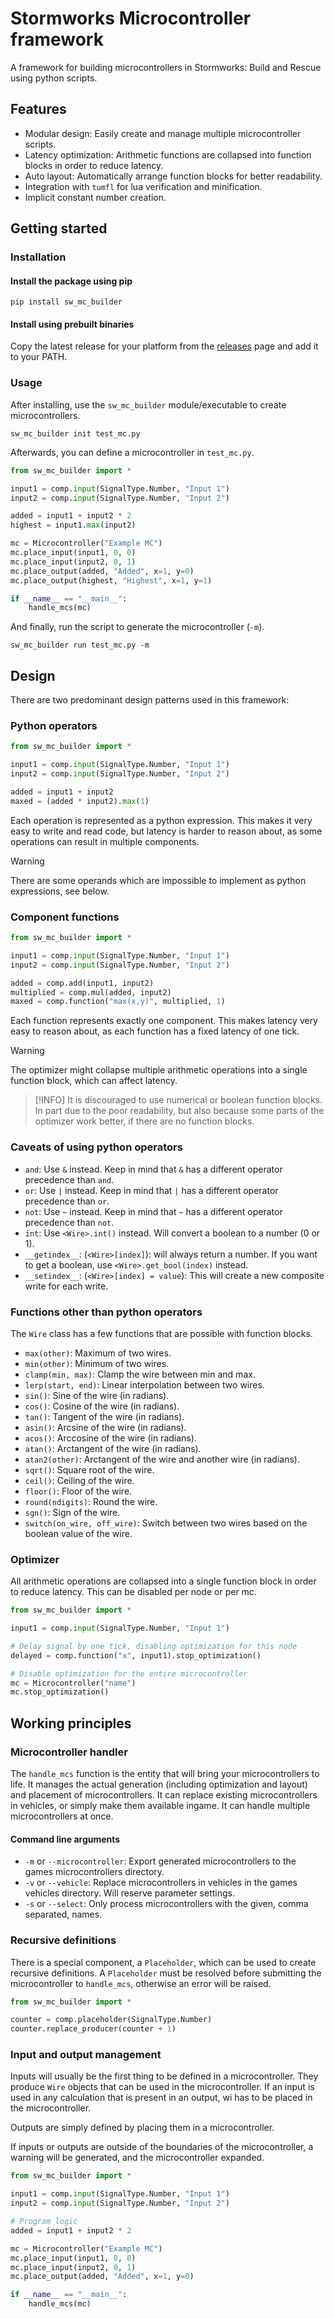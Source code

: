 # Stormworks Microcontroller framework

A framework for building microcontrollers in Stormworks: Build and Rescue using python scripts.

## Features

- Modular design: Easily create and manage multiple microcontroller scripts.
- Latency optimization: Arithmetic functions are collapsed into function blocks in order to reduce latency.
- Auto layout: Automatically arrange function blocks for better readability.
- Integration with `tumfl` for lua verification and minification.
- Implicit constant number creation.

## Getting started

### Installation

#### Install the package using pip

```commandline
pip install sw_mc_builder
```

#### Install using prebuilt binaries

Copy the latest release for your platform from the [releases](https://github.com/stormworks-utils/sw_mc_builder/releases) page and add it to your PATH.

### Usage

After installing, use the `sw_mc_builder` module/executable to create microcontrollers.

```commandline
sw_mc_builder init test_mc.py
```

Afterwards, you can define a microcontroller in `test_mc.py`.

```python
from sw_mc_builder import *

input1 = comp.input(SignalType.Number, "Input 1")
input2 = comp.input(SignalType.Number, "Input 2")

added = input1 + input2 * 2
highest = input1.max(input2)

mc = Microcontroller("Example MC")
mc.place_input(input1, 0, 0)
mc.place_input(input2, 0, 1)
mc.place_output(added, "Added", x=1, y=0)
mc.place_output(highest, "Highest", x=1, y=1)

if __name__ == "__main__":
    handle_mcs(mc)
```

And finally, run the script to generate the microcontroller (`-m`).

```commandline
sw_mc_builder run test_mc.py -m
```

## Design

There are two predominant design patterns used in this framework:

### Python operators

```python
from sw_mc_builder import *

input1 = comp.input(SignalType.Number, "Input 1")
input2 = comp.input(SignalType.Number, "Input 2")

added = input1 + input2
maxed = (added * input2).max(1)
```

Each operation is represented as a python expression. This makes it very easy to write and read code,
but latency is harder to reason about, as some operations can result in multiple components.
> [!WARNING]
> There are some operands which are impossible to implement as python expressions, see below.

### Component functions

```python
from sw_mc_builder import *

input1 = comp.input(SignalType.Number, "Input 1")
input2 = comp.input(SignalType.Number, "Input 2")

added = comp.add(input1, input2)
multiplied = comp.mul(added, input2)
maxed = comp.function("max(x,y)", multiplied, 1)
```

Each function represents exactly one component. This makes latency very easy to reason about, as each function has a
fixed latency of one tick.

> [!WARNING]
> The optimizer might collapse multiple arithmetic operations into a single function block, which can affect latency.

> [!INFO]
> It is discouraged to use numerical or boolean function blocks. In part due to the poor readability,
> but also because some parts of the optimizer work better, if there are no function blocks.

### Caveats of using python operators

 - `and`: Use `&` instead. Keep in mind that `&` has a different operator precedence than `and`.
 - `or`: Use `|` instead. Keep in mind that `|` has a different operator precedence than `or`.
 - `not`: Use `~` instead. Keep in mind that `~` has a different operator precedence than `not`.
 - `int`: Use `<Wire>.int()` instead. Will convert a boolean to a number (0 or 1).
 - `__getindex__`: (`<Wire>[index]`): will always return a number. If you want to get a boolean, use
   `<Wire>.get_bool(index)` instead.
 - `__setindex__`: (`<Wire>[index] = value`): This will create a new composite write for each write.

### Functions other than python operators

The `Wire` class has a few functions that are possible with function blocks.

- `max(other)`: Maximum of two wires.
- `min(other)`: Minimum of two wires.
- `clamp(min, max)`: Clamp the wire between min and max.
- `lerp(start, end)`: Linear interpolation between two wires.
- `sin()`: Sine of the wire (in radians).
- `cos()`: Cosine of the wire (in radians).
- `tan()`: Tangent of the wire (in radians).
- `asin()`: Arcsine of the wire (in radians).
- `acos()`: Arccosine of the wire (in radians).
- `atan()`: Arctangent of the wire (in radians).
- `atan2(other)`: Arctangent of the wire and another wire (in radians).
- `sqrt()`: Square root of the wire.
- `ceil()`: Ceiling of the wire.
- `floor()`: Floor of the wire.
- `round(ndigits)`: Round the wire.
- `sgn()`: Sign of the wire.
- `switch(on_wire, off_wire)`: Switch between two wires based on the boolean value of the wire.

### Optimizer

All arithmetic operations are collapsed into a single function block in order to reduce latency.
This can be disabled per node or per mc.

```python
from sw_mc_builder import *

input1 = comp.input(SignalType.Number, "Input 1")

# Delay signal by one tick, disabling optimization for this node
delayed = comp.function("x", input1).stop_optimization()

# Disable optimization for the entire microcontroller
mc = Microcontroller("name")
mc.stop_optimization()
```

## Working principles

### Microcontroller handler

The `handle_mcs` function is the entity that will bring your microcontrollers to life.
It manages the actual generation (including optimization and layout) and placement of microcontrollers.
It can replace existing microcontrollers in vehicles, or simply make them available ingame.
It can handle multiple microcontrollers at once.

#### Command line arguments

 - `-m` or `--microcontroller`: Export generated microcontrollers to the games microcontrollers directory.
 - `-v` or `--vehicle`: Replace microcontrollers in vehicles in the games vehicles directory. Will reserve parameter settings.
 - `-s` or `--select`: Only process microcontrollers with the given, comma separated, names.

### Recursive definitions

There is a special component, a `Placeholder`, which can be used to create recursive definitions.
A `Placeholder` must be resolved before submitting the microcontroller to `handle_mcs`, otherwise an error will be raised.

```python
from sw_mc_builder import *

counter = comp.placeholder(SignalType.Number)
counter.replace_producer(counter + 1)
```

### Input and output management

Inputs will usually be the first thing to be defined in a microcontroller. They produce `Wire` objects that can be used in the microcontroller.
If an input is used in any calculation that is present in an output, wi has to be placed in the microcontroller.

Outputs are simply defined by placing them in a microcontroller.

If inputs or outputs are outside of the boundaries of the microcontroller, a warning will be generated, and the microcontroller expanded.

```python
from sw_mc_builder import *

input1 = comp.input(SignalType.Number, "Input 1")
input2 = comp.input(SignalType.Number, "Input 2")

# Program logic
added = input1 + input2 * 2

mc = Microcontroller("Example MC")
mc.place_input(input1, 0, 0)
mc.place_input(input2, 0, 1)
mc.place_output(added, "Added", x=1, y=0)

if __name__ == "__main__":
    handle_mcs(mc)
```
